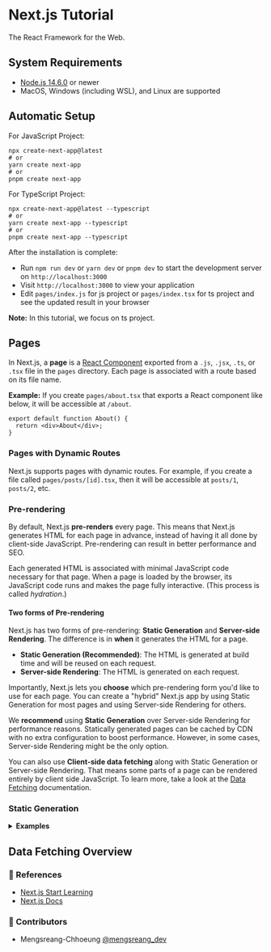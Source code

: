 # Next.js Tutorial

The React Framework for the Web.

## System Requirements

- [Node.js 14.6.0](https://nodejs.org) or newer
- MacOS, Windows (including WSL), and Linux are supported

## Automatic Setup

For JavaScript Project:

```shell
npx create-next-app@latest
# or
yarn create next-app
# or
pnpm create next-app
```

For TypeScript Project:

```shell
npx create-next-app@latest --typescript
# or
yarn create next-app --typescript
# or
pnpm create next-app --typescript
```

After the installation is complete:

- Run `npm run dev` or `yarn dev` or `pnpm dev` to start the development server on `http://localhost:3000`
- Visit `http://localhost:3000` to view your application
- Edit `pages/index.js` for js project or `pages/index.tsx` for ts project and see the updated result in your browser

**Note:** In this tutorial, we focus on ts project.

## Pages

In Next.js, a **page** is a [React Component](https://reactjs.org/docs/components-and-props.html) exported from a `.js`, `.jsx`, `.ts`, or `.tsx` file in the `pages` directory. Each page is associated with a route based on its file name.

**Example:** If you create `pages/about.tsx` that exports a React component like below, it will be accessible at `/about`.

```tsx
export default function About() {
  return <div>About</div>;
}
```

### Pages with Dynamic Routes

Next.js supports pages with dynamic routes. For example, if you create a file called `pages/posts/[id].tsx`, then it will be accessible at `posts/1`, `posts/2`, etc.

### Pre-rendering

By default, Next.js **pre-renders** every page. This means that Next.js generates HTML for each page in advance, instead of having it all done by client-side JavaScript. Pre-rendering can result in better performance and SEO.

Each generated HTML is associated with minimal JavaScript code necessary for that page. When a page is loaded by the browser, its JavaScript code runs and makes the page fully interactive. (This process is called *hydration*.)

#### Two forms of Pre-rendering

Next.js has two forms of pre-rendering: **Static Generation** and **Server-side Rendering**. The difference is in **when** it generates the HTML for a page.

- **Static Generation (Recommended)**: The HTML is generated at build time and will be reused on each request.
- **Server-side Rendering**: The HTML is generated on each request.

Importantly, Next.js lets you **choose** which pre-rendering form you'd like to use for each page. You can create a "hybrid" Next.js app by using Static Generation for most pages and using Server-side Rendering for others.

We **recommend** using **Static Generation** over Server-side Rendering for performance reasons. Statically generated pages can be cached by CDN with no extra configuration to boost performance. However, in some cases, Server-side Rendering might be the only option.

You can also use **Client-side data fetching** along with Static Generation or Server-side Rendering. That means some parts of a page can be rendered entirely by client side JavaScript. To learn more, take a look at the [Data Fetching](https://nextjs.org/docs/basic-features/data-fetching/client-side) documentation.

### Static Generation

<details>
    <summary><b>Examples</b></summary>
    <br>
    <ul>
        <li><a href="https://github.com/vercel/next.js/tree/canary/examples/cms-wordpress" target="_blank">WordPress Example</a> <a href="https://next-blog-wordpress.vercel.app" target="_blank">(Demo)</a></li>
    </ul>
</details>

## Data Fetching Overview

### 📜 References

- [Next.js Start Learning](https://nextjs.org/learn/foundations/about-nextjs?utm_source=next-site&utm_medium=homepage-cta&utm_campaign=next-website)
- [Next.js Docs](https://nextjs.org/docs)

### 🤝 Contributors

- Mengsreang-Chhoeung [@mengsreang_dev](https://twitter.com/mengsreang_dev)
